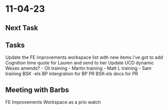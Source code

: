 # 11-04-23

## Next Task

## Tasks
Update the FE improvements workspace list with new items i've got to add
Cognition time quote for Lauren and send to her
Update UCD dynamic
Wesex amends?
    - Oli training
    - Martin training
    - Matt L training
    - Sam training
BSK -els BP intergration for BP PR
BSK-els docs for PR

## Meeting with Barbs

FE Improvements Workspace as a prio watch

